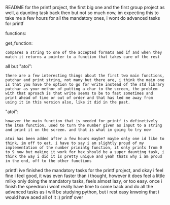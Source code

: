 README for the printf project, the first big one and the first group project as well, a daunting task back then but not so much now, im expecting this to take me a few hours for all the mandatory ones, i wont do advanced tasks for printf

functions:

get_function:

	compares a string to one of the accepted formats and if and when they match it returns a pointer to a function that takes care of the rest

all but "atoi":

	there are a few interesting things about the first two main functions, putchar and print string, not many but there are, i think the main one is that you have the option to go for write instead of the std library putchar as your methor of putting a char to the screen, the problem with that aproach is that write seems to be to fast sometimes and print ahead of time or out of order and that has led me away from using it in this version also, like it did in the past.

"atoi":

	however the main function that is needed for printf is definetively the itoa function, used to turn the number given as input to a string and print it on the screen. and that is what im going to try now

	atoi has been added after a few hours maybe? maybe only one id like to think, im off to eat, i have to say i am slightly proud of my implementation of the number prinintg function, it only prints from 0 to 9 now but making it work for hex should be a super daunting task, i think the way i did it is pretty unique and yeah thats why i am proud in the end, off to the other functions

printf: ive finished the mandatory tasks for the printf project, and okay i feel fine i feel good, it was even faster than i thought, however it does feel a little milky only doing the mandatory tasks, feels almost lazy, or too easy.
once i finish the speedrun i wont really have time to come back and do all the advanced tasks as i will be studying python, but i rest easy knwoing that i would have aced all of it :) printf over